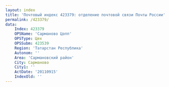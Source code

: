 ```yaml
---
layout: index
title: 'Почтовый индекс 423379: отделение почтовой связи Почты России'
permalink: /423379/
data:
    Index: 423379
    OPSName: 'Сарманово Цопп'
    OPSType: Цех
    OPSSubm: 423539
    Region: 'Татарстан Республика'
    Autonom: ''
    Area: 'Сармановский район'
    City: Сарманово
    City1: ''
    ActDate: '20110915'
    IndexOld: ''
---
```

